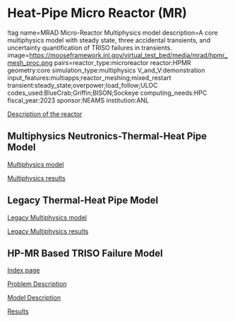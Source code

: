 # Heat-Pipe Micro Reactor (MR)

!tag name=MRAD Micro-Reactor Multiphysics model
     description=A core multiphysics model with steady state, three accidental transients, and uncertainty quantification of TRISO failures in transients.
     image=https://mooseframework.inl.gov/virtual_test_bed/media/mrad/hpmr_mesh_proc.png
     pairs=reactor_type:microreactor
           reactor:HPMR
           geometry:core
           simulation_type:multiphysics
           V_and_V:demonstration
           input_features:multiapps;reactor_meshing;mixed_restart
           transient:steady_state;overpower;load_follow;ULOC
           codes_used:BlueCrab;Griffin;BISON;Sockeye
           computing_needs:HPC
           fiscal_year:2023
           sponsor:NEAMS
           institution:ANL

[Description of the reactor](mrad/reactor_description.md)

## Multiphysics Neutronics-Thermal-Heat Pipe Model

[Multiphysics model](mrad/mrad_model.md)

[Multiphysics results](mrad/mrad_results.md)

## Legacy Thermal-Heat Pipe Model

[Legacy Multiphysics model](mrad/legacy_mrad_model.md)

[Legacy Multiphysics results](mrad/legacy_mrad_results.md)

## HP-MR Based TRISO Failure Model

[Index page](mrad/hpmr_triso_failure/index_triso.md)

[Problem Description](mrad/hpmr_triso_failure/problem_description.md)

[Model Description](mrad/hpmr_triso_failure/problem_models.md)

[Results](mrad/hpmr_triso_failure/problem_results.md)
